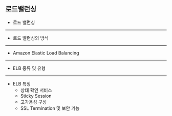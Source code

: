 ## 로드밸런싱

* 로드 밸런싱
---
* 로드 밸런싱의 방식
---
* Amazon Elastic Load Balancing
---
* ELB 종류 및 유형
---
* ELB 특징
    * 상태 확인 서비스
    * Sticky Session
    * 고가용성 구성
    * SSL Termination 및 보안 기능
